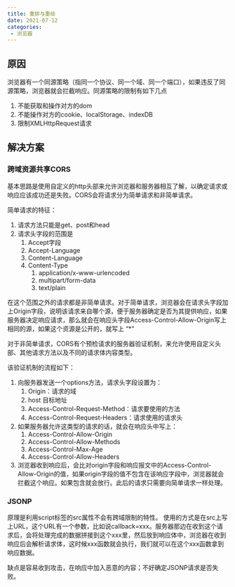 ```yaml
---
title: 重排与重绘
date: 2021-07-12
categories: 
 - 浏览器
---
```


## 原因
浏览器有一个同源策略（指同一个协议、同一个域、同一个端口），如果违反了同源策略，浏览器就会拦截响应。同源策略的限制有如下几点
1. 不能获取和操作对方的dom
2. 不能操作对方的cookie、localStorage、indexDB
3. 限制XMLHttpRequest请求

## 解决方案
### 跨域资源共享CORS
基本思路是使用自定义的http头部来允许浏览器和服务器相互了解，以确定请求或响应应该成功还是失败。CORS会将请求分为简单请求和非简单请求。

简单请求的特征：
1. 请求方法只能是get、post和head
2. 请求头字段的范围是
   1. Accept字段
   2. Accept-Language
   3. Content-Language
   4. Content-Type
      1. application/x-www-urlencoded
      2. multipart/form-data
      3. text/plain

在这个范围之外的请求都是非简单请求。对于简单请求，浏览器会在请求头字段加上Origin字段，说明该请求来自哪个源，便于服务器确定是否为其提供响应，如果服务器决定响应请求，那么就会在响应头字段Access-Control-Allow-Origin写上相同的源，如果这个资源是公开的，就写上 “*”

对于非简单请求，CORS有个预检请求的服务器验证机制，来允许使用自定义头部、其他请求方法以及不同的请求体内容类型。

该验证机制的流程如下：
1. 向服务器发送一个options方法，请求头字段设置为：
   1. Origin：请求的域
   2. host 目标地址
   3. Access-Control-Request-Method：请求要使用的方法
   4. Access-Control-Request-Headers：请求使用的请求头
2. 如果服务器允许这类型的请求的话，就会在响应头中写上：
   1. Access-Control-Allow-Origin
   2. Access-Control-Allow-Methods
   3. Access-Control-Max-Age
   4. Access-Control-Allow-Headers
3. 浏览器收到响应后，会比对origin字段和响应报文中的Access-Control-Allow-Origin的值，如果origin字段的值不包含在该响应字段中，浏览器就会拦截这个响应。如果包含就会放行。此后的请求只需要向简单请求一样处理。


### JSONP
原理是利用script标签的src属性不会有跨域限制的特性。
使用的方式是在src上写上URL，这个URL有一个参数，比如说callback=xxx。服务器那边在收到这个请求后，会将处理完成的数据拼接到这个xxx里，然后放到响应体中，浏览器在收到响应后会解析请求体，这时候xxx函数就会执行，我们就可以在这个xxx函数拿到响应数据。

缺点是容易收到攻击，在响应中加入恶意的内容；不好确定JSONP请求是否失败。
